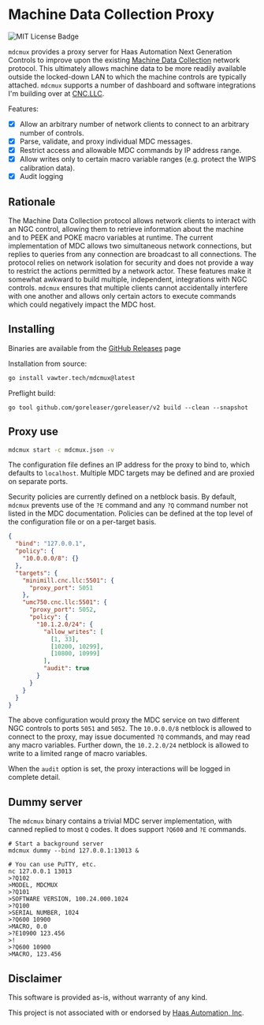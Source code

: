 # Machine Data Collection Proxy

![MIT License Badge](https://img.shields.io/badge/License-MIT-blue)

`mdcmux` provides a proxy server for Haas Automation Next Generation Controls to
improve upon the existing [Machine Data
Collection](https://www.haascnc.com/service/troubleshooting-and-how-to/how-to/machine-data-collection---ngc.html#gsc.tab=0)
network protocol. This ultimately allows machine data to be more readily
available outside the locked-down LAN to which the machine controls are
typically attached. `mdcmux` supports a number of dashboard and software integrations I'm
building over at [CNC.LLC](https://cnc.llc).

Features:
* [X] Allow an arbitrary number of network clients to connect to an arbitrary number of controls.
* [X] Parse, validate, and proxy individual MDC messages.
* [X] Restrict access and allowable MDC commands by IP address range.
* [X] Allow writes only to certain macro variable ranges (e.g. protect the WIPS calibration data).
* [X] Audit logging

## Rationale

The Machine Data Collection protocol allows network clients to interact with an
NGC control, allowing them to retrieve information about the machine and to PEEK
and POKE macro variables at runtime. The current implementation of MDC allows
two simultaneous network connections, but replies to queries from any connection
are broadcast to all connections. The protocol relies on network isolation for
security and does not provide a way to restrict the actions permitted by a
network actor. These features make it somewhat awkward to build multiple,
independent, integrations with NGC controls. `mdcmux` ensures that multiple
clients cannot accidentally interfere with one another and allows only certain
actors to execute commands which could negatively impact the MDC host.

## Installing

Binaries are available from the [GitHub Releases](https://github.com/bobvawter/mdcmux/releases) page

Installation from source:

```sh
go install vawter.tech/mdcmux@latest
```

Preflight build:

```shell
go tool github.com/goreleaser/goreleaser/v2 build --clean --snapshot
```

## Proxy use

```sh
mdcmux start -c mdcmux.json -v
```

The configuration file defines an IP address for the proxy to bind to, which
defaults to `localhost`. Multiple MDC targets may be defined and are proxied on
separate ports.

Security policies are currently defined on a netblock basis. By default,
`mdcmux` prevents use of the `?E` command and any `?Q` command number not listed
in the MDC documentation. Policies can be defined at the top level of the
configuration file or on a per-target basis.

```json
{
  "bind": "127.0.0.1",
  "policy": {
    "10.0.0.0/8": {}
  },
  "targets": {
    "minimill.cnc.llc:5501": {
      "proxy_port": 5051
    },
    "umc750.cnc.llc:5501": {
      "proxy_port": 5052,
      "policy": {
        "10.1.2.0/24": {
          "allow_writes": [
            [1, 33],
            [10200, 10299],
            [10800, 10999]
          ],
          "audit": true
        }
      }
    }
  }
}
```

The above configuration would proxy the MDC service on two different NGC
controls to ports `5051` and `5052`. The `10.0.0.0/8` netblock is allowed to
connect to the proxy, may issue documented `?Q` commands, and may read any macro
variables. Further down, the `10.2.2.0/24` netblock is allowed to write to a
limited range of macro variables.

When the `audit` option is set, the proxy interactions will be logged in
complete detail.

## Dummy server

The `mdcmux` binary contains a trivial MDC server implementation, with canned
replied to most `Q` codes. It does support `?Q600` and `?E` commands.

```
# Start a background server
mdcmux dummy --bind 127.0.0.1:13013 &

# You can use PuTTY, etc.
nc 127.0.0.1 13013
>?Q102
>MODEL, MDCMUX
>?Q101
>SOFTWARE VERSION, 100.24.000.1024
>?Q100
>SERIAL NUMBER, 1024
>?Q600 10900
>MACRO, 0.0
>?E10900 123.456
>!
>?Q600 10900
>MACRO, 123.456
```

## Disclaimer

This software is provided as-is, without warranty of any kind.

This project is not associated with or endorsed by [Haas Automation, Inc](https://haascnc.com).

